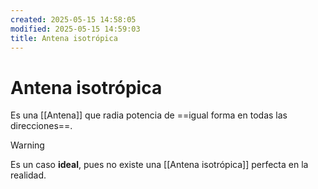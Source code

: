 ```yaml
---
created: 2025-05-15 14:58:05
modified: 2025-05-15 14:59:03
title: Antena isotrópica
---
```


# Antena isotrópica

Es una [[Antena]] que radia potencia de ==igual forma en todas las direcciones==.

> [!warning]
> Es un caso **ideal**, pues no existe una [[Antena isotrópica]] perfecta en la realidad.
